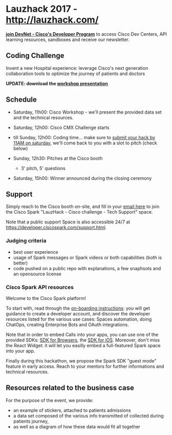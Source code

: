 # Lauzhack 2017 - http://lauzhack.com/

**[join DevNet - Cisco's Developer Program](https://developer.cisco.com/join/)** to access Cisco Dev Centers, API learning resources, sandboxes and receive our newsletter.


## <a name="coding"></a>Coding Challenge

Invent a new Hospital experience: leverage Cisco's next generation collaboration tools to optimize the journey of patients and doctors

**UPDATE: download the [workshop presentation](docs/workshop-devnet-spark.pdf)**


## Schedule

- Saturday, 11h00: Cisco Workshop - we'll present the provided data set and the technical resources. 

- Saturday, 12h00: Cisco CMX Challenge starts

- till Sunday, 12h00: Coding time... make sure to [submit your hack by 11AM on saturday](https://app.smartsheet.com/b/form/04ed4a7c44c74cfb98e0f87a0dc96f42), we'll come back to you with a slot to pitch (check below)

- Sunday, 12h30: Pitches at the Cisco booth
   - 3' pitch, 5' questions
   
- Saturday, 15h00: Winner announced during the closing ceremony


## Support 

Simply reach to the Cisco booth on-site, and fill in your [email here](https://eurl.io/#HkCI0ZR0-) to join the Cisco Spark "LauzHack - Cisco challenge - Tech Support" space.

Note that a public support Space is also accessible 24/7 at https://developer.ciscospark.com/support.html.


### Judging criteria

- best user experience
- usage of Spark messages or Spark videos or both capabilities (both is better)
- code pushed on a public repo with explanations, a few snaphsots and an opensource license


### Cisco Spark API resources

Welcome to the Cisco Spark platform!

To start with, read through the [on-boarding instructions](https://github.com/ObjectIsAdvantag/hackathon-resources#cisco-spark-starter-guide-chat-calls-meetings): you will get guidance to create a developer account, and discover the developer resources listed for the various use cases: Spaces automation, doing ChatOps, creating Enterprise Bots and OAuth integrations.

Note that in order to embed Calls into your apps, you can use one of the provided SDKs: [SDK for Browsers](https://developer.ciscospark.com/sdk-for-browsers.html), the [SDK for iOS](https://developer.ciscospark.com/sdk-for-ios.html). 
Moreover, don't miss the React Widget: it will let you easilly embed a full-featured Spark space into your app. 

Finally during this hackathon, we propose the Spark SDK "guest mode" feature in early access. Reach to your mentors for further informations and technical resources.


## Resources related to the business case

For the purpose of the event, we provide:
- an example of stickers, attached to patients admissions
- a data set composed of the various info transmitted of collected during patients journey,
- as well as a diagram of how these data would fit all together
